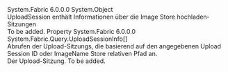 <Type Name="UploadSession" FullName="System.Fabric.Query.UploadSession">
  <TypeSignature Language="C#" Value="public sealed class UploadSession" />
  <TypeSignature Language="ILAsm" Value=".class public auto ansi sealed beforefieldinit UploadSession extends System.Object" />
  <TypeSignature Language="DocId" Value="T:System.Fabric.Query.UploadSession" />
  <TypeSignature Language="VB.NET" Value="Public NotInheritable Class UploadSession" />
  <TypeSignature Language="F#" Value="type UploadSession = class" />
  <AssemblyInfo>
    <AssemblyName>System.Fabric</AssemblyName>
    <AssemblyVersion>6.0.0.0</AssemblyVersion>
  </AssemblyInfo>
  <Base>
    <BaseTypeName>System.Object</BaseTypeName>
  </Base>
  <Interfaces />
  <Docs>
    <summary>
            UploadSession enthält Informationen über die Image Store hochladen-Sitzungen
            </summary>
    <remarks>To be added.</remarks>
  </Docs>
  <Members>
    <Member MemberName="UploadSessions">
      <MemberSignature Language="C#" Value="public System.Fabric.Query.UploadSessionInfo[] UploadSessions { get; }" />
      <MemberSignature Language="ILAsm" Value=".property instance class System.Fabric.Query.UploadSessionInfo[] UploadSessions" />
      <MemberSignature Language="DocId" Value="P:System.Fabric.Query.UploadSession.UploadSessions" />
      <MemberSignature Language="VB.NET" Value="Public ReadOnly Property UploadSessions As UploadSessionInfo()" />
      <MemberSignature Language="F#" Value="member this.UploadSessions : System.Fabric.Query.UploadSessionInfo[]" Usage="System.Fabric.Query.UploadSession.UploadSessions" />
      <MemberType>Property</MemberType>
      <AssemblyInfo>
        <AssemblyName>System.Fabric</AssemblyName>
        <AssemblyVersion>6.0.0.0</AssemblyVersion>
      </AssemblyInfo>
      <ReturnValue>
        <ReturnType>System.Fabric.Query.UploadSessionInfo[]</ReturnType>
      </ReturnValue>
      <Docs>
        <summary>
          <para>Abrufen der Upload-Sitzungs, die basierend auf den angegebenen Upload Session ID oder ImageName Store relativen Pfad an.</para>
        </summary>
        <value>
          <para>Der Upload-Sitzung.</para>
        </value>
        <remarks>To be added.</remarks>
      </Docs>
    </Member>
  </Members>
</Type>